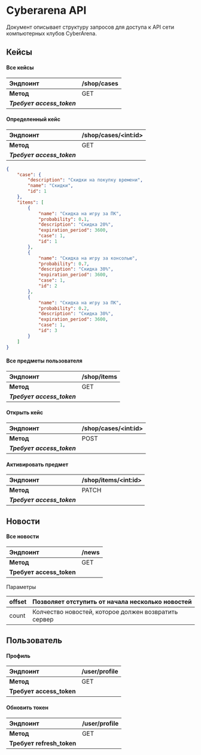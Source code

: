 # Cyberarena API

Документ описывает структуру запросов для доступа к API сети компьютерных клубов CyberArena.



## **Кейсы**

#### **Все кейсы**

| Эндпоинт                   | /shop/cases |
| :------------------------- | ----------- |
| **Метод**                  | GET         |
| ***Требует access_token*** |             |

#### **Определенный кейс**

| Эндпоинт                   | /shop/cases/\<int:id\> |
| :------------------------- | ---------------------- |
| **Метод**                  | GET                    |
| ***Требует access_token*** |                        |
```json
{
    "case": {
        "description": "Скидки на покупку времени",
        "name": "Скидки",
        "id": 1
    },
    "items": [
        {
            "name": "Скидка на игру за ПК",
            "probability": 0.1,
            "description": "Скидка 20%",
            "expiration_period": 3600,
            "case": 1,
            "id": 1
        },
        {
            "name": "Скидка на игру за консолью",
            "probability": 0.7,
            "description": "Скидка 30%",
            "expiration_period": 3600,
            "case": 1,
            "id": 2
        },
        {
            "name": "Скидка на игру за ПК",
            "probability": 0.2,
            "description": "Скидка 30%",
            "expiration_period": 3600,
            "case": 1,
            "id": 3
        }
    ]
}
```
#### **Все предметы пользователя**

| Эндпоинт                   | /shop/items |
| :------------------------- | :---------- |
| **Метод**                  | GET         |
| ***Требует access_token*** |             |

#### **Открыть кейс**

| Эндпоинт                   | /shop/cases/\<int:id\> |
| :------------------------- | ---------------------- |
| **Метод**                  | POST                   |
| ***Требует access_token*** |                        |

#### **Активировать предмет**

| Эндпоинт                   | /shop/items/\<int:id\> |
| :------------------------- | :--------------------- |
| **Метод**                  | PATCH                  |
| ***Требует access_token*** |                        |

## **Новости**

#### **Все новости**

| Эндпоинт                 | /news |
| :----------------------- | :---- |
| **Метод**                | GET   |
| **Требует access_token** |       |

Параметры

| offset | Позволяет отступить от начала несколько новостей     |
| ------ | ---------------------------------------------------- |
| count  | Колчество новостей, которое должен возвратить сервер |

## Пользователь

#### **Профиль**

| Эндпоинт                 | /user/profile |
| :----------------------- | :------------ |
| **Метод**                | GET           |
| **Требует access_token** |               |

#### **Обновить токен**

| Эндпоинт                  | /user/profile |
| :------------------------ | :------------ |
| **Метод**                 | GET           |
| **Требует refresh_token** |               |
